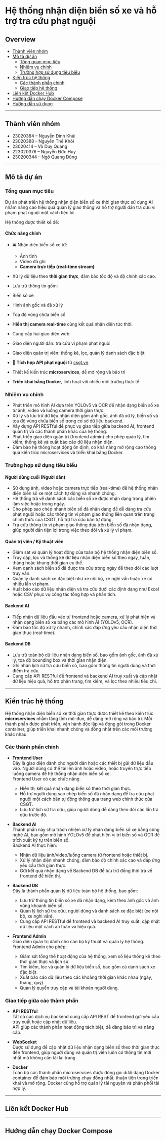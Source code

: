 # Hệ thống nhận diện biển số xe và hỗ trợ tra cứu phạt nguội

## Overview

- [Thành viên nhóm](#thành-viên-nhóm)
- [Mô tả dự án](#mô-tả-dự-án)
  - [Tổng quan mục tiêu](#tổng-quan-mục-tiêu)
  - [Nhiệm vụ chính](#nhiệm-vụ-chính)
  - [Trường hợp sử dụng tiêu biểu](#trường-hợp-sử-dụng-tiêu-biểu)
- [Kiến trúc hệ thống](#kiến-trúc-hệ-thống)
  - [Các thành phần chính](#các-thành-phần-chính)
  - [Giao tiếp hệ thống](#giao-tiếp-hệ-thống)
- [Liên kết Docker Hub](#liên-kết-docker-hub)
- [Hướng dẫn chạy Docker Compose](#hướng-dẫn-chạy-docker-compose)
- [Hướng dẫn sử dụng](#hướng-dẫn-sử-dụng)

---

## Thành viên nhóm

- 23020384 – Nguyễn Đình Khải  
- 23020388 – Nguyễn Thế Khôi  
- 23020414 – Võ Duy Quang  
- 223020376 – Nguyễn Đức Huy  
- 230200344 – Ngô Quang Dũng

---

## Mô tả dự án

### Tổng quan mục tiêu

Dự án phát triển hệ thống nhận diện biển số xe thời gian thực sử dụng AI nhằm nâng cao hiệu quả quản lý giao thông và hỗ trợ người dân tra cứu vi phạm phạt nguội một cách tiện lợi.

Hệ thống được thiết kế để:

####  Chức năng chính

- 🚘 Nhận diện biển số xe từ:
  - Ảnh tĩnh
  - Video đã ghi
  - **Camera trực tiếp (real-time stream)**

-  Xử lý dữ liệu theo **thời gian thực**, đảm bảo tốc độ và độ chính xác cao.

-  Lưu trữ thông tin gồm:
  - Biển số xe
  - Hình ảnh gốc và đã xử lý
  - Toạ độ vùng chứa biển số

-  **Hiển thị camera real-time** cùng kết quả nhận diện tức thời.

-  Cung cấp hai giao diện web:
  - Giao diện người dân: tra cứu vi phạm phạt nguội
  - Giao diện quản trị viên: thống kê, lọc, quản lý danh sách đặc biệt

- 🔗 **Tích hợp API phạt nguội** từ [csgt.vn](https://csgt.vn)

-  Thiết kế kiến trúc **microservices**, dễ mở rộng và bảo trì

-  **Triển khai bằng Docker**, linh hoạt với nhiều môi trường thực tế

### Nhiệm vụ chính

- Phát triển mô hình AI dựa trên YOLOv5 và OCR để nhận dạng biển số xe từ ảnh, video và luồng camera thời gian thực.
- Xử lý và lưu trữ dữ liệu nhận diện gồm ảnh gốc, ảnh đã xử lý, biển số và tọa độ vùng chứa biển số trong cơ sở dữ liệu backend.
- Xây dựng API RESTful để phục vụ giao tiếp giữa backend AI, frontend quản trị và các thành phần khác của hệ thống.
- Phát triển giao diện quản trị (frontend admin) cho phép quản lý, tìm kiếm, thống kê và xuất báo cáo dữ liệu nhận diện.
- Đảm bảo hệ thống hoạt động ổn định, có khả năng mở rộng cao thông qua kiến trúc microservices và triển khai bằng Docker.
### Trường hợp sử dụng tiêu biểu

#### Người dùng cuối (Người dân)
- Sử dụng ảnh, video hoặc camera trực tiếp (real-time) để hệ thống nhận diện biển số xe một cách tự động và nhanh chóng.
- Hệ thống trả về danh sách các biển số xe được nhận dạng trong phiên làm việc hoặc trong ngày.
- Cho phép sao chép nhanh biển số đã nhận dạng để dễ dàng tra cứu phạt nguội hoặc các thông tin vi phạm giao thông liên quan trên trang chính thức của CSGT, hỗ trợ tra cứu bán tự động.
- Tra cứu thông tin vi phạm giao thông dựa trên biển số đã nhận dạng, giúp người dân tiện lợi trong việc theo dõi và xử lý vi phạm.

#### Quản trị viên / Kỹ thuật viên
- Giám sát và quản lý hoạt động của toàn bộ hệ thống nhận diện biển số.
- Truy cập, lọc và thống kê dữ liệu nhận diện biển số theo ngày, tuần, tháng hoặc khung thời gian cụ thể.
- Xem danh sách biển số đã được tra cứu trong ngày để theo dõi các lượt truy vấn.
- Quản lý danh sách xe đặc biệt như xe nội bộ, xe nghi vấn hoặc xe có nhiều lần vi phạm.
- Xuất báo cáo dữ liệu nhận diện và tra cứu dưới các định dạng như Excel hoặc CSV phục vụ công tác tổng hợp và phân tích.

#### Backend AI
- Tiếp nhận dữ liệu đầu vào từ frontend hoặc camera, xử lý phát hiện và nhận dạng biển số xe bằng các mô hình AI (YOLOv5, OCR).
- Đảm bảo tốc độ xử lý nhanh, chính xác đáp ứng yêu cầu nhận diện thời gian thực (real-time).

#### Backend DB
- Lưu trữ toàn bộ dữ liệu nhận dạng biển số, bao gồm ảnh gốc, ảnh đã xử lý, tọa độ bounding box và thời gian nhận diện.
- Ghi nhận lịch sử tra cứu biển số, bao gồm thông tin người dùng và thời điểm tra cứu.
- Cung cấp API RESTful để frontend và backend AI truy xuất và cập nhật dữ liệu hiệu quả, hỗ trợ phân trang, tìm kiếm, và lọc theo nhiều tiêu chí.


---


## Kiến trúc hệ thống

Hệ thống nhận diện biển số xe thời gian thực được thiết kế theo kiến trúc **microservices** nhằm tăng tính mô-đun, dễ dàng mở rộng và bảo trì. Mỗi thành phần được phát triển, vận hành độc lập và đóng gói trong Docker container, giúp triển khai nhanh chóng và đồng nhất trên các môi trường khác nhau.

### Các thành phần chính

- **Frontend User**  
  Đây là giao diện dành cho người dân hoặc các thiết bị gửi dữ liệu đầu vào. Người dùng có thể tải lên ảnh hoặc video, hoặc truyền trực tiếp luồng camera để hệ thống nhận diện biển số xe.  
  Frontend User có các chức năng:  
  - Hiển thị kết quả nhận dạng biển số theo thời gian thực.  
  - Hỗ trợ người dùng sao chép biển số đã nhận dạng để tra cứu phạt nguội một cách bán tự động thông qua trang web chính thức của CSGT.  
  - Lưu trữ lịch sử tra cứu, giúp người dùng dễ dàng theo dõi các lần tra cứu trước đó.  

- **Backend AI**  
  Thành phần này chịu trách nhiệm xử lý nhận dạng biển số xe bằng công nghệ AI, bao gồm mô hình YOLOv5 để phát hiện vị trí biển số và OCR để trích xuất ký tự trên biển số.  
  Backend AI thực hiện:  
  - Nhận dữ liệu ảnh/video/luồng camera từ frontend hoặc thiết bị.  
  - Xử lý nhận diện nhanh chóng, đảm bảo độ chính xác cao và đáp ứng yêu cầu thời gian thực.  
  - Gửi kết quả nhận dạng về Backend DB để lưu trữ đồng thời trả về frontend để hiển thị.  

- **Backend DB**  
  Đây là thành phần quản lý dữ liệu toàn bộ hệ thống, bao gồm:  
  - Lưu trữ thông tin biển số xe đã nhận dạng, kèm theo ảnh gốc và ảnh vùng khoanh biển số.  
  - Quản lý lịch sử tra cứu, người dùng và danh sách xe đặc biệt (xe nội bộ, xe nghi vấn).  
  - Cung cấp API RESTful để frontend và backend AI truy xuất, cập nhật dữ liệu một cách an toàn và hiệu quả.  

- **Frontend Admin**  
  Giao diện quản trị dành cho cán bộ kỹ thuật và quản lý hệ thống.  
  Frontend Admin cho phép:  
  - Giám sát tổng thể hoạt động của hệ thống, xem số liệu thống kê theo thời gian thực và lịch sử.  
  - Tìm kiếm, lọc và quản lý dữ liệu biển số, bao gồm cả danh sách xe đặc biệt.  
  - Xuất báo cáo dữ liệu theo các khoảng thời gian khác nhau (ngày, tháng, quý).  
  - Quản lý quyền truy cập và tài khoản người dùng.  

### Giao tiếp giữa các thành phần

- **API RESTful**  
  Tất cả các dịch vụ backend cung cấp API REST để frontend gửi yêu cầu truy xuất hoặc cập nhật dữ liệu.  
  API giúp các thành phần hoạt động tách biệt, dễ dàng bảo trì và nâng cấp.  

- **WebSocket**  
  Được sử dụng để cập nhật dữ liệu nhận dạng biển số theo thời gian thực đến frontend, giúp người dùng và quản trị viên luôn có thông tin mới nhất mà không cần tải lại trang.  

- **Docker**  
  Toàn bộ các thành phần microservices được đóng gói dưới dạng Docker container để đảm bảo môi trường chạy đồng nhất, thuận tiện trong triển khai và mở rộng. Docker cũng hỗ trợ quản lý tài nguyên và phân phối tải hợp lý.  

---

## Liên kết Docker Hub



---

## Hướng dẫn chạy Docker Compose


